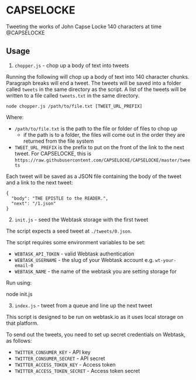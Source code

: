 # CAPSELOCKE

Tweeting the works of John Capse Locke 140 characters at time @CAPSELOCKE

## Usage

1. `chopper.js` - chop up a body of text into tweets

Running the following will chop up a body of text into 140 character chunks. Paragraph breaks will end a tweet.
The tweets will be saved into a folder called `tweets` in the same directory as the script. A list of the tweets
will be written to a file called `tweets.txt` in the same directory.

    node chopper.js /path/to/file.txt [TWEET_URL_PREFIX]
    
Where:

* `/path/to/file.txt` is the path to the file or folder of files to chop up
  * if the path is to a folder, the files will come out in the order they are returned from the file system
* `TWEET_URL_PREFIX` is the prefix to put on the front of the link to the next tweet. For CAPSELOCKE, this is `https://raw.githubusercontent.com/CAPSELOCKE/CAPSELOCKE/master/tweets`

Each tweet will be saved as a JSON file containing the body of the tweet and a link to the next tweet:

    {
      "body": "THE EPISTLE to the READER.",
      "next": "/1.json"
    }

2. `init.js` - seed the Webtask storage with the first tweet

The script expects a seed tweet at `./tweets/0.json`.

The script requires some environment variables to be set:

* `WEBTASK_API_TOKEN` - valid Webtask authentication
* `WEBTASK_USERNAME` - the slug of your Webtask account e.g. `wt-your-email-0`
* `WEBTASK_NAME` - the name of the webtask you are setting storage for

Run using:

  node init.js

3. `index.js` - tweet from a queue and line up the next tweet

This script is designed to be run on webtask.io as it uses local storage on that platform.

To send out the tweets, you need to set up secret credentials on Webtask, as follows:

* `TWITTER_CONSUMER_KEY` - API key
* `TWITTER_CONSUMER_SECRET` - API secret
* `TWITTER_ACCESS_TOKEN_KEY` - Access token
* `TWITTER_ACCESS_TOKEN_SECRET` - Access token secret
